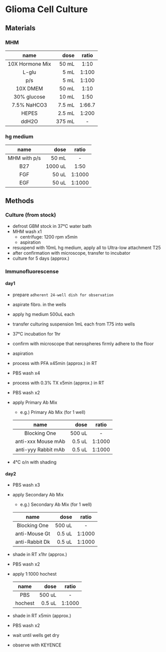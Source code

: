 # Glioma Cell Culture
## Materials
### MHM
| name | dose | ratio |
| :---: | ---: | :---: |
| 10X Hormone Mix | 50 mL | 1:10 |
| L-glu | 5 mL | 1:100 |
| p/s | 5 mL | 1:100 |
| 10X DMEM | 50 mL | 1:10 |
| 30% glucose | 10 mL | 1:50 |
| 7.5% NaHCO3 | 7.5 mL | 1:66.7 |
| HEPES | 2.5 mL | 1:200 |
| ddH2O | 375 mL | - |

### hg medium
| name | dose | ratio |
| :---: | ---: | :---: |
| MHM with p/s | 50 mL | - |
| B27 | 1000 uL | 1:50 |
| FGF | 50 uL | 1:1000 |
| EGF | 50 uL | 1:1000 |

## Methods
### Culture (from stock)
- defrost GBM stock in 37°C water bath
- MHM wash x1
    - centrifuge: 1200 rpm x5min
    - aspiration
- resuspend with 10mL hg medium, apply all to Ultra-low attachment T25
- after confirmation with microscope, transfer to incubator
- culture for 5 days (approx.)

### Immunofluorescense
#### day1
- prepare `adherent 24-well dish for observation`
- aspirate fibro. in the wells
- apply hg medium 500uL each
- transfer culturing suspension 1mL each from T75 into wells
- 37°C incubation for 1hr
- confirm with microscope that nerospheres firmly adhere to the floor
- aspiration
- process with PFA x45min (approx.) in RT
- PBS wash x4
- process with 0.3% TX x5min (approx.) in RT
- PBS wash x2
- apply Primary Ab Mix
    - e.g.) Primary Ab Mix (for 1 well)

    | name | dose | ratio |
    | :---: | ---: | :---: |
    | Blocking One | 500 uL | - |
    | anti-xxx Mouse mAb | 0.5 uL | 1:1000 |
    | anti-yyy Rabbit mAb | 0.5 uL | 1:1000 |
- 4°C o/n with shading

#### day2
- PBS wash x3
- apply Secondary Ab Mix
    - e.g.) Secondary Ab Mix (for 1 well)

    | name | dose | ratio |
    | :---: | ---: | :---: |
    | Blocking One | 500 uL | - |
    | anti-Mouse Gt | 0.5 uL | 1:1000 |
    | anti-Rabbit Dk | 0.5 uL | 1:1000 |
- shade in RT x1hr (approx.)
- PBS wash x2
- apply 1:1000 hochest

    | name | dose | ratio |
    | :---: | ---: | :---: |
    | PBS | 500 uL | - |
    | hochest | 0.5 uL | 1:1000 |
- shade in RT x5min (approx.)
- PBS wash x2
- wait until wells get dry
- observe with KEYENCE

